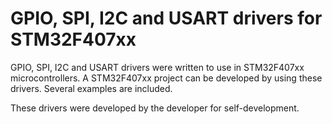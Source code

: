 # GPIO, SPI, I2C and USART drivers for STM32F407xx
GPIO, SPI, I2C and USART drivers were written to use in STM32F407xx microcontrollers. A STM32F407xx project can be developed by using these drivers. Several examples are included.

These drivers were developed by the developer for self-development.
